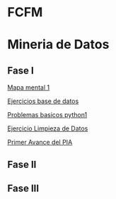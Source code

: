 # FCFM
# Mineria de Datos

## Fase I

[Mapa mental 1](https://github.com/jguillermofb/MineDat/blob/main/MapaMental_MINDA_JGFB_1794656.pdf)

[Ejercicios base de datos](https://github.com/jguillermofb/MineDat/blob/main/Ej1_BasesDatos_Equipo_1.pdf)

[Problemas basicos python1](https://github.com/jguillermofb/MineDat/blob/main/Problemas%20Basicos%20Python%201%20(1).ipynb)

[Ejercicio Limpieza de Datos](https://github.com/vanessalinares/MineriaDeDatos002/blob/main/Ej_Limpieza_Equipo1.ipynb)

[Primer Avance del PIA](https://github.com/vanessalinares/MineriaDeDatos002/blob/main/Avance1_PIA_Equipo1.ipynb)

## Fase II

## Fase III
